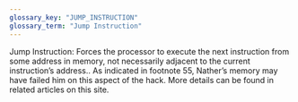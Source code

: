 ```yaml
---
glossary_key: "JUMP_INSTRUCTION"
glossary_term: "Jump Instruction"
---
```


Jump Instruction: Forces the processor to execute the next instruction from some address in memory, not necessarily adjacent to the current instruction’s address.. As indicated in footnote 55, Nather’s memory may have failed him on this aspect of the hack. More details can be found in related articles on this site.

